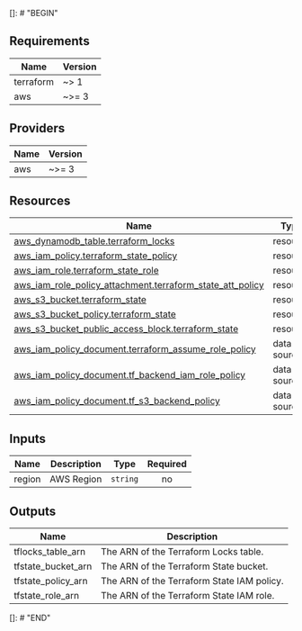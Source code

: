 []: # "BEGIN"
## Requirements

| Name | Version |
|------|---------|
| terraform | ~> 1 |
| aws | ~>= 3 |

## Providers

| Name | Version |
|------|---------|
| aws | ~>= 3 |

## Resources

| Name | Type |
|------|------|
| [aws_dynamodb_table.terraform_locks](https://registry.terraform.io/providers/hashicorp/aws/latest/docs/resources/dynamodb_table) | resource |
| [aws_iam_policy.terraform_state_policy](https://registry.terraform.io/providers/hashicorp/aws/latest/docs/resources/iam_policy) | resource |
| [aws_iam_role.terraform_state_role](https://registry.terraform.io/providers/hashicorp/aws/latest/docs/resources/iam_role) | resource |
| [aws_iam_role_policy_attachment.terraform_state_att_policy](https://registry.terraform.io/providers/hashicorp/aws/latest/docs/resources/iam_role_policy_attachment) | resource |
| [aws_s3_bucket.terraform_state](https://registry.terraform.io/providers/hashicorp/aws/latest/docs/resources/s3_bucket) | resource |
| [aws_s3_bucket_policy.terraform_state](https://registry.terraform.io/providers/hashicorp/aws/latest/docs/resources/s3_bucket_policy) | resource |
| [aws_s3_bucket_public_access_block.terraform_state](https://registry.terraform.io/providers/hashicorp/aws/latest/docs/resources/s3_bucket_public_access_block) | resource |
| [aws_iam_policy_document.terraform_assume_role_policy](https://registry.terraform.io/providers/hashicorp/aws/latest/docs/data-sources/iam_policy_document) | data source |
| [aws_iam_policy_document.tf_backend_iam_role_policy](https://registry.terraform.io/providers/hashicorp/aws/latest/docs/data-sources/iam_policy_document) | data source |
| [aws_iam_policy_document.tf_s3_backend_policy](https://registry.terraform.io/providers/hashicorp/aws/latest/docs/data-sources/iam_policy_document) | data source |

## Inputs

| Name | Description | Type | Required |
|------|-------------|------|:--------:|
| region | AWS Region | `string` | no |

## Outputs

| Name | Description |
|------|-------------|
| tflocks\_table\_arn | The ARN of the Terraform Locks table. |
| tfstate\_bucket\_arn | The ARN of the Terraform State bucket. |
| tfstate\_policy\_arn | The ARN of the Terraform State IAM policy. |
| tfstate\_role\_arn | The ARN of the Terraform State IAM role. |
[]: # "END"